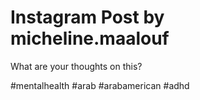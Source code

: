 # Instagram Post by micheline.maalouf

What are your thoughts on this? 

#mentalhealth #arab #arabamerican #adhd